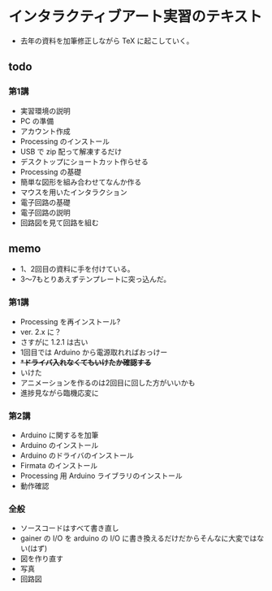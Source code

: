 # インタラクティブアート実習のテキスト

* 去年の資料を加筆修正しながら TeX に起こしていく。

## todo

### 第1講

* 実習環境の説明
 * PC の準備
 * アカウント作成
 * Processing のインストール
  * USB で zip 配って解凍するだけ
  * デスクトップにショートカット作らせる
* Processing の基礎
 * 簡単な図形を組み合わせてなんか作る
 * マウスを用いたインタラクション
* 電子回路の基礎
 * 電子回路の説明
 * 回路図を見て回路を組む

## memo

* 1、2回目の資料に手を付けている。
* 3〜7もとりあえずテンプレートに突っ込んだ。

### 第1講
* Processing を再インストール?
 * ver. 2.x に？
 * さすがに 1.2.1 は古い
* 1回目では Arduino から電源取れればおっけー
 * ~~***ドライバ入れなくてもいけたか確認する**~~
 * いけた
* アニメーションを作るのは2回目に回した方がいいかも
 * 進捗見ながら臨機応変に


### 第2講

* Arduino に関するを加筆
 * Arduino のインストール
 * Arduino のドライバのインストール
 * Firmata のインストール
 * Processing 用 Arduino ライブラリのインストール
 * 動作確認


### 全般
* ソースコードはすべて書き直し
 * gainer の I/O を arduino の I/O に書き換えるだけだからそんなに大変ではない(はず)
* 図を作り直す
 * 写真
 * 回路図
